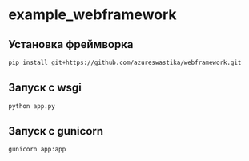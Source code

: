 # example_webframework

## Установка фреймворка

```bash
pip install git+https://github.com/azureswastika/webframework.git
```

## Запуск с wsgi

```bash
python app.py
```

## Запуск с gunicorn

```bash
gunicorn app:app
```

